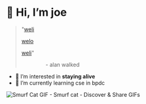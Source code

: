 # 👋 Hi, I’m joe



> "[weli](https://youtu.be/QxYpiBlHr1w?si=fUDqtkbV_KnKsPO5)
> 
> [welo](https://youtu.be/QxYpiBlHr1w?si=fUDqtkbV_KnKsPO5)
> 
> [weli](https://youtu.be/QxYpiBlHr1w?si=fUDqtkbV_KnKsPO5)"
> 
>                 - alan walked

- 👀 I’m interested in **staying alive**
- 🌱 I’m currently learning cse in bpdc

<!---
joejo-joestar/joejo-joestar is a ✨ special ✨ repository because its `README.md` (this file) appears on your GitHub profile.
You can click the Preview link to take a look at your changes.
--->

<img src="https://media.tenor.com/NZqvzcrzXhUAAAAC/smurf-cat.gif" title="" alt="Smurf Cat GIF - Smurf cat - Discover & Share GIFs" data-align="center">

